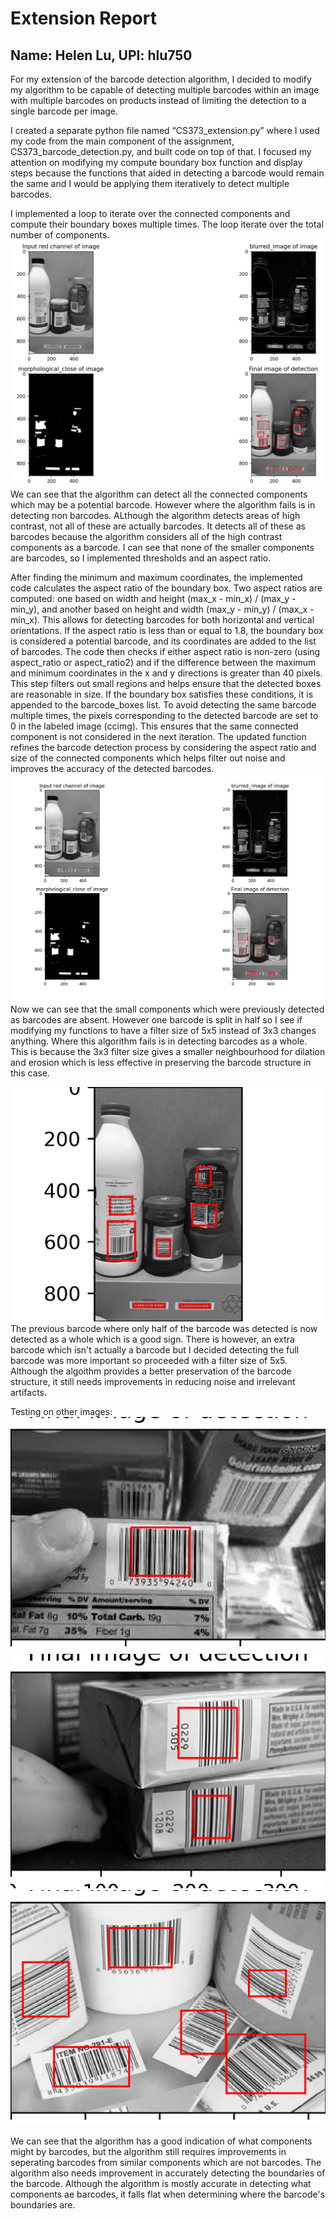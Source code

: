 # Extension Report
## Name: Helen Lu, UPI: hlu750

For my extension of the barcode detection algorithm, I decided to modify my algorithm to be capable of detecting multiple barcodes within an image with multiple barcodes on products instead of limiting the detection to a single barcode per image.

I created a separate python file named “CS373_extension.py” where I used my code from the main component of the assignment, CS373_barcode_detection.py, and built code on top of that. I focused my attention on modifying my compute boundary box function and display steps because the functions that aided in detecting a barcode would remain the same and I would be applying them iteratively to detect multiple barcodes. 

I implemented a loop to iterate over the connected components and compute their boundary boxes multiple times.
The loop iterate over the total number of components. 
![Multiple Barcodes attempt number 1](output_images\extension_attempt1.png)
We can see that the algorithm can detect all the connected components which may be a potential barcode. However where the algorithm fails is in detecting non barcodes. ALthough the algorithm detects areas of high contrast, not all of these are actually barcodes. It detects all of these as barcodes because the algorithm considers all of the high contrast components as a barcode. I can see that none of the smaller components are barcodes, so I implemented thresholds and an aspect ratio.

After finding the minimum and maximum coordinates, the implemented code calculates the aspect ratio of the boundary box. Two aspect ratios are computed: one based on width and height (max_x - min_x) / (max_y - min_y), and another based on height and width (max_y - min_y) / (max_x - min_x). This allows for detecting barcodes for both horizontal and vertical orientations. If the aspect ratio is less than or equal to 1.8, the boundary box is considered a potential barcode, and its coordinates are added to the list of barcodes. The code then checks if either aspect ratio is non-zero (using aspect_ratio or aspect_ratio2) and if the difference between the maximum and minimum coordinates in the x and y directions is greater than 40 pixels. This step filters out small regions and helps ensure that the detected boxes are reasonable in size. If the boundary box satisfies these conditions, it is appended to the barcode_boxes list. To avoid detecting the same barcode multiple times, the pixels corresponding to the detected barcode are set to 0 in the labeled image (ccimg). This ensures that the same connected component is not considered in the next iteration. The updated function refines the barcode detection process by considering the aspect ratio and size of the connected components which helps filter out noise and improves the accuracy of the detected barcodes.
![Multiple Barcodes attempt number 2](output_images\extension_attempt2.png)
Now we can see that the small components which were previously detected as barcodes are absent. However one barcode is split in half so I see if modifying my functions to have a filter size of 5x5 instead of 3x3 changes anything. Where this algorithm fails is in detecting barcodes as a whole. This is because the 3x3 filter size gives a smaller neighbourhood for dilation and erosion which is less effective in preserving the barcode structure in this case.

![Multiple Barcodes 1](output_images/Multiple_barcodes_output.png)
The previous barcode where only half of the barcode was detected is now detected as a whole which is a good sign. There is however, an extra barcode which isn't actually a barcode but I decided detecting the full barcode was more important so proceeded with a filter size of 5x5. Although the algoithm provides a better preservation of the barcode structure, it still needs improvements in reducing noise and irrelevant artifacts.

Testing on other images:
![Multiple Barcodes 2](output_images/Multiple_barcodes2_output.png)
![Multiple Barcodes 3](output_images/Multiple_barcodes3_output.png)
![Multiple Barcodes 4](output_images/Multiple_barcodes4_output.png)

We can see that the algorithm has a good indication of what components might by barcodes, but the algorithm still requires improvements in seperating barcodes from similar components which are not barcodes. The algorithm also needs improvement in accurately detecting the boundaries of the barcode. Although the algorithm is mostly accurate in detecting what components ae barcodes, it falls flat when determining where the barcode's boundaries are.